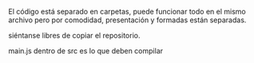 El código está separado en carpetas, puede funcionar todo en el mismo archivo pero por comodidad, presentación y formadas están separadas.

siéntanse libres de copiar el repositorio.

main.js dentro de src es lo que deben compilar 

